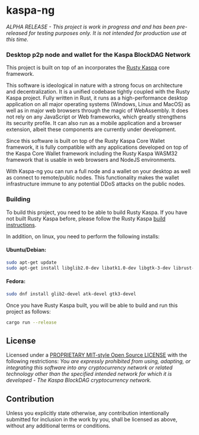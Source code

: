 # kaspa-ng

_ALPHA RELEASE - This project is work in progress and and has been pre-released for testing purposes only._
_It is not intended for production use at this time._

### Desktop p2p node and wallet for the Kaspa BlockDAG Network

This project is built on top of an incorporates the [Rusty Kaspa](https://github.com/kaspanet/rusty-kaspa) core framework.

This software is ideological in nature with a strong focus on architecture and decentralization. It is a unified codebase tightly coupled with the Rusty Kaspa project. Fully written in Rust, it runs as a high-performance desktop application on all major operating systems (Windows, Linux and MacOS) as well as in major web browsers through the magic of WebAssembly. It does not rely on any JavaScript or Web frameworks, which greatly strengthens its security profile. It can also run as a mobile application and a browser extension, albeit these components are currently under development.

Since this software is built on top of the Rusty Kaspa Core Wallet framework, it is fully compatible with any applications developed on top of the Kaspa Core Wallet framework including the Rusty Kaspa WASM32 framework that is usable in web browsers and NodeJS environments.

With Kaspa-ng you can run a full node and a wallet on your desktop as well as connect to remote/public nodes. This functionality makes the wallet infrastructure immune to any potential DDoS attacks on the public nodes.

### Building

To build this project, you need to be able to build Rusty Kaspa. If you have not built Rusty Kaspa before, please follow the Rusty Kaspa [build instructions](https://github.com/kaspanet/rusty-kaspa/blob/master/README.md).

In addition, on linux, you need to perform the following installs:

#### Ubuntu/Debian:
```bash
sudo apt-get update
sudo apt-get install libglib2.0-dev libatk1.0-dev libgtk-3-dev librust-atk-dev
```

#### Fedora:
```bash
sudo dnf install glib2-devel atk-devel gtk3-devel
```

Once you have Rusty Kaspa built, you will be able to build and run this project as follows:

```bash
cargo run --release
```

## License

Licensed under a [PROPRIETARY MIT-style Open Source LICENSE](LICENSE) with the following restrictions: 
_You are expressly prohibited from using, adapting, or integrating this software into any cryptocurrency network or related technology other than the specified intended network for which it is developed - The Kaspa BlockDAG cryptocurrency network._

## Contribution

Unless you explicitly state otherwise, any contribution intentionally submitted
for inclusion in the work by you, shall be licensed as above, without any
additional terms or conditions.
